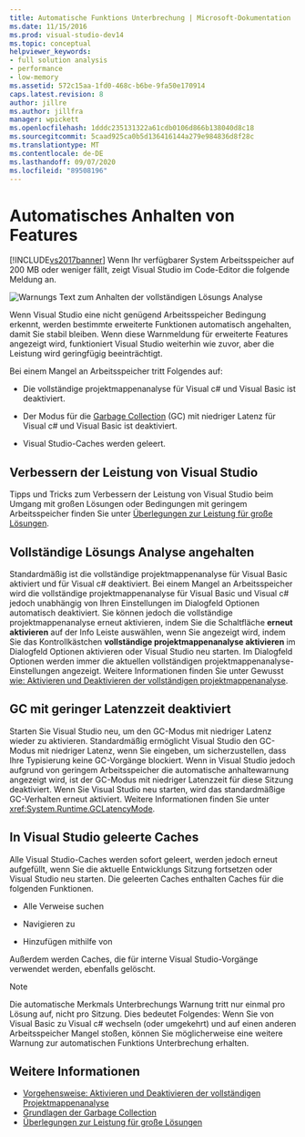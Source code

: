 ```yaml
---
title: Automatische Funktions Unterbrechung | Microsoft-Dokumentation
ms.date: 11/15/2016
ms.prod: visual-studio-dev14
ms.topic: conceptual
helpviewer_keywords:
- full solution analysis
- performance
- low-memory
ms.assetid: 572c15aa-1fd0-468c-b6be-9fa50e170914
caps.latest.revision: 8
author: jillre
ms.author: jillfra
manager: wpickett
ms.openlocfilehash: 1dddc235131322a61cdb0106d866b138040d8c18
ms.sourcegitcommit: 5caad925ca0b5d136416144a279e984836d8f28c
ms.translationtype: MT
ms.contentlocale: de-DE
ms.lasthandoff: 09/07/2020
ms.locfileid: "89508196"
---
```

# <a name="automatic-feature-suspension"></a>Automatisches Anhalten von Features
[!INCLUDE[vs2017banner](../includes/vs2017banner.md)]
Wenn Ihr verfügbarer System Arbeitsspeicher auf 200 MB oder weniger fällt, zeigt Visual Studio im Code-Editor die folgende Meldung an.

 ![Warnungs Text zum Anhalten der vollständigen Lösungs Analyse](../code-quality/media/fsa-alert.png "FSA_Alert")

 Wenn Visual Studio eine nicht genügend Arbeitsspeicher Bedingung erkennt, werden bestimmte erweiterte Funktionen automatisch angehalten, damit Sie stabil bleiben. Wenn diese Warnmeldung für erweiterte Features angezeigt wird, funktioniert Visual Studio weiterhin wie zuvor, aber die Leistung wird geringfügig beeinträchtigt.

 Bei einem Mangel an Arbeitsspeicher tritt Folgendes auf:

- Die vollständige projektmappenanalyse für Visual c# und Visual Basic ist deaktiviert.

- Der Modus für die [Garbage Collection](https://msdn.microsoft.com/library/22b6cb97-0c80-4eeb-a2cf-5ed7655e37f9) (GC) mit niedriger Latenz für Visual c# und Visual Basic ist deaktiviert.

- Visual Studio-Caches werden geleert.

## <a name="improve-visual-studio-performance"></a>Verbessern der Leistung von Visual Studio
 Tipps und Tricks zum Verbessern der Leistung von Visual Studio beim Umgang mit großen Lösungen oder Bedingungen mit geringem Arbeitsspeicher finden Sie unter [Überlegungen zur Leistung für große Lösungen](https://github.com/dotnet/roslyn/blob/master/docs/wiki/Performance-considerations-for-large-solutions.md).

## <a name="full-solution-analysis-suspended"></a>Vollständige Lösungs Analyse angehalten
 Standardmäßig ist die vollständige projektmappenanalyse für Visual Basic aktiviert und für Visual c# deaktiviert. Bei einem Mangel an Arbeitsspeicher wird die vollständige projektmappenanalyse für Visual Basic und Visual c# jedoch unabhängig von Ihren Einstellungen im Dialogfeld Optionen automatisch deaktiviert. Sie können jedoch die vollständige projektmappenanalyse erneut aktivieren, indem Sie die Schaltfläche **erneut aktivieren** auf der Info Leiste auswählen, wenn Sie angezeigt wird, indem Sie das Kontrollkästchen **vollständige projektmappenanalyse aktivieren** im Dialogfeld Optionen aktivieren oder Visual Studio neu starten. Im Dialogfeld Optionen werden immer die aktuellen vollständigen projektmappenanalyse-Einstellungen angezeigt. Weitere Informationen finden Sie unter Gewusst [wie: Aktivieren und Deaktivieren der vollständigen projektmappenanalyse](../code-quality/how-to-enable-and-disable-full-solution-analysis-for-managed-code.md).

## <a name="gc-low-latency-disabled"></a>GC mit geringer Latenzzeit deaktiviert
 Starten Sie Visual Studio neu, um den GC-Modus mit niedriger Latenz wieder zu aktivieren.  Standardmäßig ermöglicht Visual Studio den GC-Modus mit niedriger Latenz, wenn Sie eingeben, um sicherzustellen, dass Ihre Typisierung keine GC-Vorgänge blockiert. Wenn in Visual Studio jedoch aufgrund von geringem Arbeitsspeicher die automatische anhaltewarnung angezeigt wird, ist der GC-Modus mit niedriger Latenzzeit für diese Sitzung deaktiviert. Wenn Sie Visual Studio neu starten, wird das standardmäßige GC-Verhalten erneut aktiviert. Weitere Informationen finden Sie unter <xref:System.Runtime.GCLatencyMode>.

## <a name="visual-studio-caches-flushed"></a>In Visual Studio geleerte Caches

Alle Visual Studio-Caches werden sofort geleert, werden jedoch erneut aufgefüllt, wenn Sie die aktuelle Entwicklungs Sitzung fortsetzen oder Visual Studio neu starten. Die geleerten Caches enthalten Caches für die folgenden Funktionen.

- Alle Verweise suchen

- Navigieren zu

- Hinzufügen mithilfe von

Außerdem werden Caches, die für interne Visual Studio-Vorgänge verwendet werden, ebenfalls gelöscht.

> [!NOTE]
> Die automatische Merkmals Unterbrechungs Warnung tritt nur einmal pro Lösung auf, nicht pro Sitzung. Dies bedeutet Folgendes: Wenn Sie von Visual Basic zu Visual c# wechseln (oder umgekehrt) und auf einen anderen Arbeitsspeicher Mangel stoßen, können Sie möglicherweise eine weitere Warnung zur automatischen Funktions Unterbrechung erhalten.

## <a name="see-also"></a>Weitere Informationen

- [Vorgehensweise: Aktivieren und Deaktivieren der vollständigen Projektmappenanalyse](../code-quality/how-to-enable-and-disable-full-solution-analysis-for-managed-code.md)
- [Grundlagen der Garbage Collection](https://msdn.microsoft.com/library/67c5a20d-1be1-4ea7-8a9a-92b0b08658d2)
- [Überlegungen zur Leistung für große Lösungen](https://github.com/dotnet/roslyn/blob/master/docs/wiki/Performance-considerations-for-large-solutions.md)